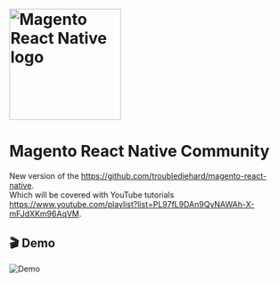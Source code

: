 <h1 align="left">
  <br>
  <a href="http://troublediehard.github.io/"><img src="https://github.com/troublediehard/magento-react-native-community/blob/master/ios/MagentoReactNativeCommunity/Images.xcassets/splash.imageset/mrn-bold.png" alt="Magento React Native logo" width="200"></a>
</h1>

# Magento React Native Community
New version of the https://github.com/troublediehard/magento-react-native.     
Which will be covered with YouTube tutorials https://www.youtube.com/playlist?list=PL97fL9DAn9QyNAWAh-X-mFJdXKm96AqVM.

## 🎬 Demo
![Demo](docs/gifs/demo.gif)
